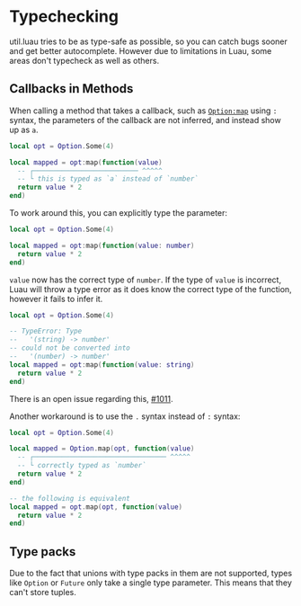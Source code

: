 # Typechecking

util.luau tries to be as type-safe as possible, so you can catch bugs sooner and
get better autocomplete. However due to limitations in Luau, some areas don't
typecheck as well as others.

## Callbacks in Methods

When calling a method that takes a callback, such as
[`Option:map`](/reference/option#option-map) using `:` syntax, the parameters of
the callback are not inferred, and instead show up as `a`.

```lua
local opt = Option.Some(4)

local mapped = opt:map(function(value)
  -- ┌────────────────────────── ^^^^^
  -- └ this is typed as `a` instead of `number`
  return value * 2
end)
```

To work around this, you can explicitly type the parameter:

```lua
local opt = Option.Some(4)

local mapped = opt:map(function(value: number)
  return value * 2
end)
```

`value` now has the correct type of `number`. If the type of `value` is
incorrect, Luau will throw a type error as it does know the correct type of the
function, however it fails to infer it.

```lua
local opt = Option.Some(4)

-- TypeError: Type
--   '(string) -> number'
-- could not be converted into
--   '(number) -> number'
local mapped = opt:map(function(value: string)
  return value * 2
end)
```

There is an open issue regarding this,
[#1011](https://github.com/luau-lang/luau/issues/1011).

Another workaround is to use the `.` syntax instead of `:` syntax:

```lua
local opt = Option.Some(4)

local mapped = Option.map(opt, function(value)
  -- ┌───────────────────────────────── ^^^^^
  -- └ correctly typed as `number`
  return value * 2
end)

-- the following is equivalent
local mapped = opt.map(opt, function(value)
  return value * 2
end)
```

## Type packs

Due to the fact that unions with type packs in them are not supported, types
like `Option` or `Future` only take a single type parameter. This means that
they can't store tuples.
